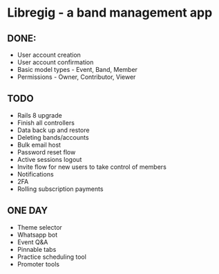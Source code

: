 # Libregig - a band management app

## DONE:

* User account creation
* User account confirmation
* Basic model types - Event, Band, Member
* Permissions - Owner, Contributor, Viewer

## TODO

* Rails 8 upgrade
* Finish all controllers
* Data back up and restore
* Deleting bands/accounts
* Bulk email host
* Password reset flow
* Active sessions logout
* Invite flow for new users to take control of members
* Notifications
* 2FA
* Rolling subscription payments

## ONE DAY

* Theme selector
* Whatsapp bot
* Event Q&A
* Pinnable tabs
* Practice scheduling tool
* Promoter tools
